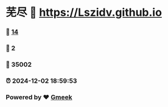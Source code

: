 # 芜尽 :link: https://Lszidv.github.io 
### :page_facing_up: [14](https://Lszidv.github.io/tag.html) 
### :speech_balloon: 2 
### :hibiscus: 35002 
### :alarm_clock: 2024-12-02 18:59:53 
### Powered by :heart: [Gmeek](https://github.com/Meekdai/Gmeek)
